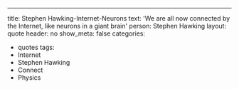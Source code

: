 ---
title: Stephen Hawking-Internet-Neurons
text: 'We are all now connected by the Internet, like neurons in a giant brain'
person: Stephen Hawking
layout: quote
header: no
show_meta: false
categories:
  - quotes
tags:
  - Internet
  - Stephen Hawking
  - Connect
  - Physics
